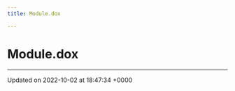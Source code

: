 ```yaml
---
title: Module.dox

---
```


# Module.dox








-------------------------------

Updated on 2022-10-02 at 18:47:34 +0000
